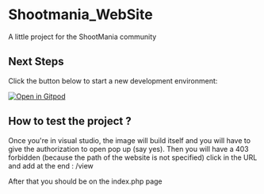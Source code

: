 # Shootmania_WebSite
A little project for the ShootMania community

## Next Steps

Click the button below to start a new development environment:

[![Open in Gitpod](https://gitpod.io/button/open-in-gitpod.svg)](https://gitpod.io/#https://github.com/HawKen147/template-docker-compose)

## How to test the project ?

Once you're in visual studio, the image will build itself and you will have to give the authorization to open pop up (say yes).
Then you will have a 403 forbidden (because the path of the website is not specified)
click in the URL and add at the end : /view

After that you should be on the index.php page
